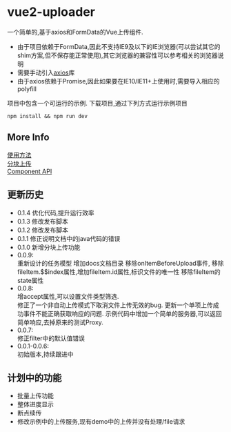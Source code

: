 # vue2-uploader
一个简单的,基于axios和FormData的Vue上传组件.  
* 由于项目依赖于FormData,因此不支持IE9及以下的IE浏览器(可以尝试其它的shim方案,但不保存能正常使用),其它浏览器的兼容性可以参考相关的浏览器说明
* 需要手动引入[axios](https://github.com/axios/axios)库
* 由于axios依赖于Promise,因此如果要在IE10/IE11+上使用时,需要导入相应的polyfill  

项目中包含一个可运行的示例.
下载项目,通过下列方式运行示例项目
```
npm install && npm run dev
```
## More Info
[使用方法](https://github.com/ldwqh0/vue2-uploader/wiki/%E4%BD%BF%E7%94%A8%E6%96%B9%E6%B3%95)  
[分块上传](https://github.com/ldwqh0/vue2-uploader/wiki/Component-API)  
[Component API](https://github.com/ldwqh0/vue2-uploader/wiki/Component-API)  
## 更新历史
* 0.1.4
  优化代码,提升运行效率
* 0.1.3
  修改发布脚本
* 0.1.2
  修改发布脚本
* 0.1.1
  修正说明文档中的java代码的错误
* 0.1.0
  新增分块上传功能
* 0.0.9:  
  重新设计的任务模型
  增加docs文档目录
  移除onItemBeforeUpload事件,
  移除fileItem.$$index属性,增加fileItem.id属性,标识文件的唯一性
  移除fileItem的state属性  
* 0.0.8:  
  增accept属性,可以设置文件类型筛选.  
  修正了一个非自动上传模式下取消文件上传无效的bug.
  更新一个单项上传成功事件不能正确获取响应的问题.
  示例代码中增加一个简单的服务器,可以返回简单响应,去掉原来的测试Proxy.
* 0.0.7:  
  修正filter中的默认值错误
* 0.0.1-0.0.6:  
  初始版本,持续跟进中
## 计划中的功能
* 批量上传功能
* 整体进度显示
* 断点续传
* 修改示例中的上传服务,现有demo中的上传并没有处理/file请求
